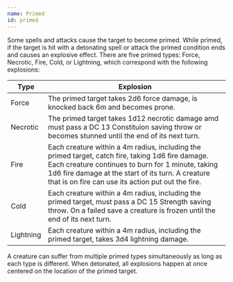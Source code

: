 ```yaml
---
name: Primed
id: primed
---
```

Some spells and attacks cause the target to become primed. While primed, if the target is hit with a detonating spell or attack
the primed condition ends and causes an explosive effect. There are five primed types: Force, Necrotic, Fire, Cold, or Lightning,
which correspond with the following explosions:

Type | Explosion
--- | ---
Force | The primed target takes 2d6 force damage, is knocked back 6m and becomes prone.
Necrotic | The primed target takes 1d12 necrotic damage amd must pass a DC 13 Constituion saving throw or becomes stunned until the end of its next turn.
Fire | Each creature within a 4m radius, including the primed target, catch fire, taking 1d6 fire damage. Each creature continues to burn for 1 minute, taking 1d6 fire damage at the start of its turn. A creature that is on fire can use its action put out the fire.
Cold | Each creature within a 4m radius, including the primed target, must pass a DC 15 Strength saving throw. On a failed save a creature is frozen until the end of its next turn.
Lightning | Each creature within a 4m radius, including the primed target, takes 3d4 lightning damage.

A creature can suffer from multiple primed types simultaneously as long as each type is different. When detonated, all
explosions happen at once centered on the location of the primed target.